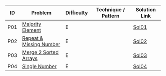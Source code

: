 | ID  | Problem                                                                                                | Difficulty | Technique / Pattern | Solution Link     |
| --- | ------------------------------------------------------------------------------------------------------ | ---------- | ------------------- | ----------------- |
| P01 | [Majority Element](https://leetcode.com/problems/majority-element/description/)                        | E          |                     | [Sol01](Sol01.md) |
| P02 | [Repeat & Missing Number](https://leetcode.com/problems/find-missing-and-repeated-values/description/) | E          |                     | [Sol02](Sol02.md) |
| P03 | [Merge 2 Sorted Arrays](https://leetcode.com/problems/merge-sorted-array/description/)                 | E          |                     | [Sol03](Sol03.md) |
| P04 | [Single Number](https://leetcode.com/problems/single-number/description/)                              | E          |                     | [Sol04](Sol04.md) |
